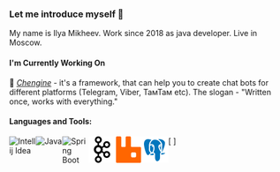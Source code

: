### Let me introduce myself 👋

My name is Ilya Mikheev. Work since 2018 as java developer. Live in Moscow.

#### I'm Currently Working On

🤖 [*Chengine*](https://github.com/mikheevshow/chengine) - it's a framework, that can help you to create chat bots for different platforms (Telegram, Viber, ТамТам etc). The slogan - "Written once, works with everything."

#### Languages and Tools:

[<img align="left" alt="Intellij Idea" width="48px" src="https://img.icons8.com/color/48/000000/intellij-idea.png"/>
<img align="left" alt="Java" width="48px" src="https://img.icons8.com/color/48/000000/java-coffee-cup-logo.png"/>
<img align="left" alt="Spring Boot" width="48px" src="https://img.icons8.com/color/48/000000/spring-logo.png"/>
<img align="left" alt="Apache Kafka" width="48px" src="https://raw.githubusercontent.com/mikheevshow/mikheevshow/master/kafka.png"/>
<img align="left" alt="RabbitMQ" width="48px" src="https://raw.githubusercontent.com/mikheevshow/mikheevshow/master/rabbitmq.png"/>
<img align="left" alt="PostgreSQL" width="48px" src="https://raw.githubusercontent.com/mikheevshow/mikheevshow/master/icons8-postgresql-48.png"/>]




<!--
**mikheevshow/mikheevshow** is a ✨ _special_ ✨ repository because its `README.md` (this file) appears on your GitHub profile.

Here are some ideas to get you started:

- 🔭 I’m currently working on ...
- 🌱 I’m currently learning ...
- 👯 I’m looking to collaborate on ...
- 🤔 I’m looking for help with ...
- 💬 Ask me about ...
- 📫 How to reach me: ...
- 😄 Pronouns: ...
- ⚡ Fun fact: ...
-->
